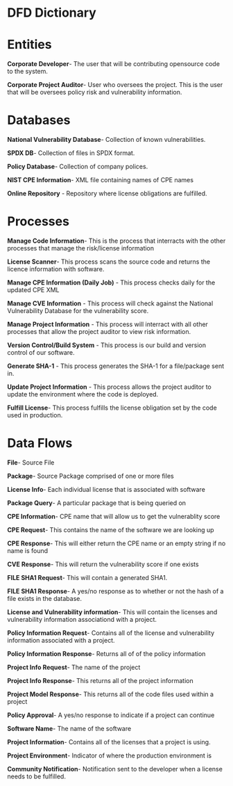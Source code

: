 # DFD Dictionary

# Entities

**Corporate Developer**- The user that will be contributing opensource code to the system.  

**Corporate Project Auditor**- User who oversees the project.  This is the user that will be oversees policy risk and vulnerability information. 

# Databases

**National Vulnerability Database**- Collection of known vulnerabilities.

**SPDX DB**- Collection of files in SPDX format. 

**Policy Database**- Collection of company polices. 

**NIST CPE Information**- XML file containing names of CPE names

**Online Repository** - Repository where license obligations are fulfilled.

# Processes

**Manage Code Information**- This is the process that interracts with the other processes that manage the risk/license information

**License Scanner**- This process scans the source code and returns the licence information with software.

**Manage CPE Information (Daily Job)** - This process checks daily for the updated CPE XML

**Manage CVE Information** - This process will check against the National Vulnerability Database for the vulnerability score.

**Manage Project Information** - This process will interract with all other processes that allow the project auditor to view risk information.

**Version Control/Build System** - This process is our build and version control of our software.

**Generate SHA-1** - This process generates the SHA-1 for a file/package sent in.

**Update Project Information** - This process allows the project auditor to update the environment where the code is deployed.

**Fulfill License**- This process fulfills the license obligation set by the code used in production.

# Data Flows

**File**- Source File
  
**Package**- Source Package comprised of one or more files

**License Info**- Each individual license that is associated with software

**Package Query**- A particular package that is being queried on

**CPE Information**- CPE name that will allow us to get the vulnerablity score

**CPE Request**- This contains the name of the software we are looking up

**CPE Response**- This will either return the CPE name or an empty string if no name is found

**CVE Response**- This will return the vulnerability score if one exists

**FILE SHA1 Request**- This will contain a generated SHA1.

**FILE SHA1 Response**- A yes/no response as to whether or not the hash of a file exists in the database. 

**License and Vulnerability information**- This will contain the licenses and vulnerability information associationd with a project.

**Policy Information Request**- Contains all of the license and vulnerability information associated with a project.

**Policy Information Response**- Returns all of of the policy information

**Project Info Request**- The name of the project

**Project Info Response**- This returns all of the project information

**Project Model Response**- This returns all of the code files used within a project

**Policy Approval**- A yes/no response to indicate if a project can continue

**Software Name**- The name of the software 

**Project Information**- Contains all of the licenses that a project is using.

**Project Environment**- Indicator of where the production environment is

**Community Notification**- Notification sent to the developer when a license needs to be fulfilled.
